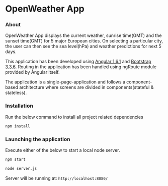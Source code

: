 OpenWeather App
===============

### About
OpenWeather App displays the current weather, sunrise time(GMT) and the sunset time(GMT) for 5 major European cities. On selecting a particular city, the user can then see the sea level(hPa) and weather predictions for next 5 days.

This application has been developed using [Angular 1.6.1](https://github.com/angular/angular.js) and [Bootstrap 3.3.6](https://github.com/twbs/bootstrap). Routing in the application has been handled using ngRoute module provided by Angular itself.

The application is a single-page-application and follows a component-based architecture where screens are divided in components(stateful & stateless).

### Installation
Run the below command to install all project related dependencies 
```bash
npm install
```

### Launching the application
Execute either of the below to start a local node server.
```bash
npm start
```
```bash
node server.js
```
Server will be running at: `http://localhost:8080/`